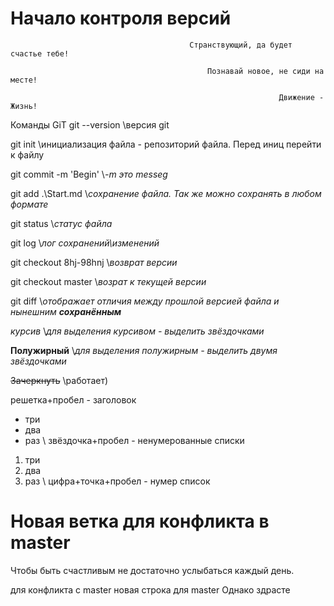 # Начало контроля версий

                                            Странствующий, да будет счастье тебе!

                                                Познавай новое, не сиди на месте!

                                                                Движение - Жизнь!

Команды GiT
git --version   \\версия git

git init        \\инициализация файла - репозиторий файла. Перед иниц перейти к файлу

git commit -m 'Begin'   \\*-m это messeg*

git add .\Start.md  \\*сохранение файла. Так же можно сохранять в любом формате*

git status          \\*статус файла*

git log             \\*лог сохранений\изменений*

git checkout 8hj-98hnj \\*возврат версии*

git checkout master     \\*возрат к текущей версии*

git diff        \\*отображает отличия между прошлой версией файла и нынешним **сохранённым***

*курсив*        \\*для выделения курсивом - выделить звёздочками*

**Полужирный**  \\*для выделения полужирным - выделить двумя звёздочками*

~~Зачеркнуть~~ \\работает)

решетка+пробел - заголовок

* три
* два
* раз \\ звёздочка+пробел - ненумерованные списки

1. три
2. два
3. раз \\ цифра+точка+пробел - нумер список


# Новая ветка для конфликта в master

Чтобы быть счастливым не достаточно услыбаться каждый день.

для конфликта с master
новая строка для master
Однако здрасте
